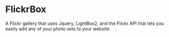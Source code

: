 FlickrBox
=========

A Flickr gallery that uses Jquery, LightBox2, and the Flickr API that lets you easily add any of your photo sets to your website. 
